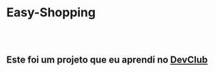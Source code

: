 <h1>Easy-Shopping</h1>
<br>
<br>
<h2>Este foi um projeto que eu aprendi no <a href="https://rodolfomori.com.br/devclub/">DevClub</a> </h2>
